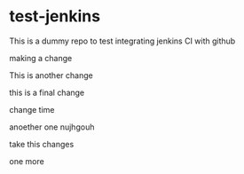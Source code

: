 # test-jenkins

This is a dummy repo to test integrating jenkins CI with github

making a change

This is another change

this is a final change

change time 

anoether one
nujhgouh 

take this
changes

one more
